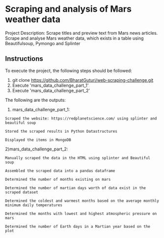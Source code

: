 # Scraping and analysis of Mars weather data
Project Description:
Scrape titles and preview text from Mars news articles. Scrape and analyse Mars weather data, which exists in a table using Beautifulsoup, Pymongo and Splinter 

## Instructions
To execute the project, the following steps should be followed:
  1) git clone https://github.com/BharatGuturi/web-scraping-challenge.git
  2) Execute 'mars_data_challenge_part_1'
  3) Execute 'mars_data_challenge_part_2'

The following are the outputs:
  1) mars_data_challenge_part_1: 
  
    Scraped the website: https://redplanetscience.com/ using splinter and beautiful soup
                                 
    Stored the scraped results in Python Datastructures
                                 
    Displayed the items in MongoDB
  
  2)mars_data_challenge_part_2: 
  
    Manually scraped the data in the HTML using splinter and Beautiful soup
                                
    Assembled the scraped data into a pandas dataframe
                                
    Determined the number of months existing on mars
                                
    Determined the number of martian days worth of data exist in the scraped dataset
                                
    Determined the coldest and warmest months based on the average monthly minimum daily temperatures
                               
    Determined the months with lowest and highest atmospheric pressure on mars
                                
    Determined the number of Earth days in a Martian year based on the plot
